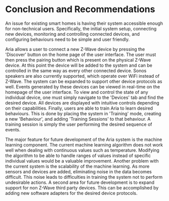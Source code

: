# Conclusion and Recommendations

An issue for existing smart homes is having their system accessible enough for 
non-technical users. Specifically, the initial system setup, connecting new devices, monitoring and 
controlling connected devices, and configuring behaviours need to be simple and user friendly.

Aria allows a user to connect a new Z-Wave device by pressing the 'Discover' button on the home
page of the user interface. The user must then press the pairing button which is present on the
physical Z-Wave device. At this point the device will be added to the system and can be controlled 
in the same way as every other connected device. Sonos speakers are also currently supported, which 
operate over WiFi instead of Z-Wave. The system can be expanded to support other device protocols
as well. Events generated by these devices can be viewed in real-time on the homepage of the user 
interface. To view and control the state of any individual device, one must simply navigate to the 
'Devices' tab and find the desired device. All devices are displayed with intuitive controls 
depending on their capabilities. Finally, users are able to train Aria to learn desired behaviours.
This is done by placing the system in 'Training' mode, creating a new 'Behaviour', and adding 
'Training Sessions' to that behaviour. A training session is simply the user performing the desired
sequence of events. 

The major feature for future development of the Aria system is the machine learning component. The
current machine learning algorithm does not work well when dealing with continuous values such
as temperature. Modifying the algorithm to be able to handle ranges of values instead of specific
individual values would be a valuable improvement. Another problem with the current system is the 
scalability of the machine learning. As more sensors and devices are added, eliminating noise in the
data becomes difficult. This noise leads to difficulties in training the system not to perform 
undesirable actions. A second area for future development is to expand support for non Z-Wave third
party devices. This can be accomplished by adding new software adapters for the desired device 
protocols.       